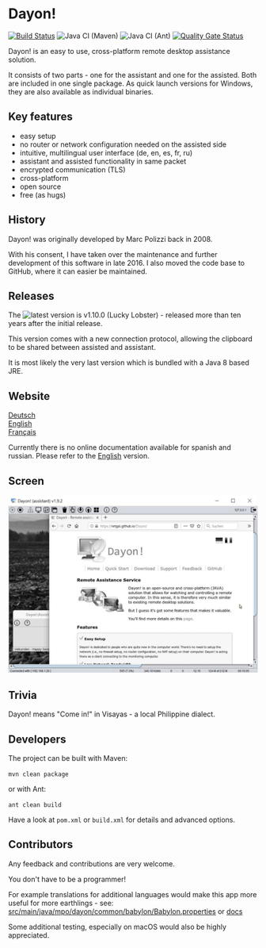 # Dayon! 
[![Build Status](https://travis-ci.org/RetGal/Dayon.svg?branch=master)](https://travis-ci.org/RetGal/Dayon)
![Java CI (Maven)](https://github.com/RetGal/Dayon/workflows/Java%20CI%20(Maven)/badge.svg)
![Java CI (Ant)](https://github.com/RetGal/Dayon/workflows/Java%20CI%20(Ant)/badge.svg)
[![Quality Gate Status](https://sonarcloud.io/api/project_badges/measure?project=RetGal_Dayon&metric=alert_status)](https://sonarcloud.io/dashboard?id=RetGal_Dayon)

Dayon! is an easy to use, cross-platform remote desktop assistance solution.

It consists of two parts - one for the assistant and one for the assisted. Both are included in one single package.
As quick launch versions for Windows, they are also available as individual binaries.

## Key features

- easy setup
- no router or network configuration needed on the assisted side
- intuitive, multilingual user interface (de, en, es, fr, ru)
- assistant and assisted functionality in same packet
- encrypted communication (TLS)
- cross-platform
- open source
- free (as hugs)

## History

Dayon! was originally developed by Marc Polizzi back in 2008.

With his consent, I have taken over the maintenance and further development of this software in late 2016.
I also moved the code base to GitHub, where it can easier be maintained.

## Releases

The ![latest version](https://github.com/RetGal/Dayon/releases) is v1.10.0 (Lucky Lobster) - released more than ten years after the initial release.

This version comes with a new connection protocol, allowing the clipboard to be shared between assisted and assistant.

It is most likely the very last version which is bundled with a Java 8 based JRE.

## Website

[Deutsch](https://retgal.github.io/Dayon/de_index.html)<br>
[English](https://retgal.github.io/Dayon/index.html)<br>
[Français](https://retgal.github.io/Dayon/fr_index.html)<br>

Currently there is no online documentation available for spanish and russian.
Please refer to the [English](https://retgal.github.io/Dayon/index.html)
 version.
 
## Screen

![Assistant connected](/docs/assistant_connected.jpg?raw=true "Assistant connected")

## Trivia

Dayon! means "Come in!" in Visayas - a local Philippine dialect. 

## Developers

The project can be built with Maven:

``mvn clean package``

or with Ant:

``ant clean build``

Have a look at ``pom.xml`` or ``build.xml`` for details and advanced options.
 
## Contributors
 
Any feedback and contributions are very welcome. 

You don't have to be a programmer!

For example translations for additional languages would make this app more useful for more earthlings - see: [src/main/java/mpo/dayon/common/babylon/Babylon.properties](https://github.com/RetGal/Dayon/blob/master/src/main/java/mpo/dayon/common/babylon/Babylon.properties) or [docs](https://github.com/RetGal/Dayon/tree/master/docs)

Some additional testing, especially on macOS would also be highly appreciated.

 

